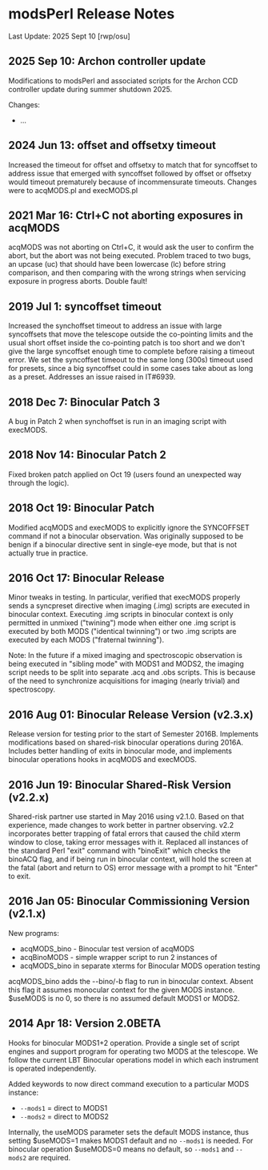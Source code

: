 # modsPerl Release Notes

Last Update: 2025 Sept 10 [rwp/osu]


## 2025 Sep 10: Archon controller update

Modifications to modsPerl and associated scripts for the Archon CCD
controller update during summer shutdown 2025.

Changes:
 * ...

## 2024 Jun 13: offset and offsetxy timeout

Increased the timeout for offset and offsetxy to match that for syncoffset
to address issue that emerged with syncoffset followed by offset or offsetxy
would timeout prematurely because of incommensurate timeouts.  Changes were
to acqMODS.pl and execMODS.pl
 
## 2021 Mar 16: Ctrl+C not aborting exposures in acqMODS

acqMODS was not aborting on Ctrl+C, it would ask the user to
confirm the abort, but the abort was not being executed.  Problem traced to
two bugs, an upcase (uc) that should have been lowercase (lc) before 
string comparison, and then comparing with the wrong strings when servicing
exposure in progress aborts. Double fault!
  
## 2019 Jul 1: syncoffset timeout

Increased the synchoffset timeout to address an issue with large syncoffsets
that move the telescope outside the co-pointing limits and the usual short offset
inside the co-pointing patch is too short and we don't give the large syncoffset
enough time to complete before raising a timeout error.  We set the syncoffset
timeout to the same long (300s) timeout used for presets, since a big syncoffset
could in some cases take about as long as a preset.  Addresses an issue raised
in IT#6939.
  
## 2018 Dec 7: Binocular Patch 3

A bug in Patch 2 when synchoffset is run in an imaging
script with execMODS.
  
## 2018 Nov 14: Binocular Patch 2

Fixed broken patch applied on Oct 19 (users found an unexpected
way through the logic).

## 2018 Oct 19: Binocular Patch

Modified acqMODS and execMODS to explicitly ignore the SYNCOFFSET
command if not a binocular observation. Was originally supposed to be
benign if a binocular directive sent in single-eye mode, but that is
not actually true in practice.

## 2016 Oct 17: Binocular Release

Minor tweaks in testing.  In particular, verified that execMODS
properly sends a syncpreset directive when imaging (.img) scripts are
executed in binocular context.  Executing .img scripts in binocular
context is only permitted in unmixed ("twining") mode when either one
.img script is executed by both MODS ("identical twinning") or two
.img scripts are executed by each MODS ("fraternal twinning").

Note: In the future if a mixed imaging and spectroscopic observation
is being executed in "sibling mode" with MODS1 and MODS2, the imaging
script needs to be split into separate .acq and .obs scripts.  This is
because of the need to synchronize acquisitions for imaging (nearly
trivial) and spectroscopy.

## 2016 Aug 01: Binocular Release Version (v2.3.x)

Release version for testing prior to the start of Semester 2016B.
Implements modifications based on shared-risk binocular operations
during 2016A.  Includes better handling of exits in binocular mode,
and implements binocular operations hooks in acqMODS and execMODS.

## 2016 Jun 19: Binocular Shared-Risk Version (v2.2.x)

Shared-risk partner use started in May 2016 using v2.1.0.  Based
on that experience, made changes to work better in partner observing.
v2.2 incorporates better trapping of fatal errors that caused the
child xterm window to close, taking error messages with it.  Replaced
all instances of the standard Perl "exit" command with "binoExit"
which checks the binoACQ flag, and if being run in binocular context,
will hold the screen at the fatal (abort and return to OS) error
message with a prompt to hit "Enter" to exit.

## 2016 Jan 05: Binocular Commissioning Version (v2.1.x)

New programs:
 * acqMODS_bino - Binocular test version of acqMODS
 * acqBinoMODS - simple wrapper script to run 2 instances of
 * acqMODS_bino in separate xterms for Binocular MODS operation testing

acqMODS_bino adds the --bino/-b flag to run in binocular context.
Absent this flag it assumes monocular context for the given MODS
instance.  $useMODS is no 0, so there is no assumed default MODS1 or
MODS2.

## 2014 Apr 18: Version 2.0BETA

Hooks for binocular MODS1+2 operation.  Provide a single set of
script engines and support program for operating two MODS at the
telescope.  We follow the current LBT Binocular operations model in
which each instrument is operated independently.

Added keywords to now direct command execution to a particular MODS instance:
 * `--mods1` = direct to MODS1
 * `--mods2` = direct to MODS2

Internally, the useMODS parameter sets the default MODS instance,
thus setting $useMODS=1 makes MODS1 default and no `--mods1` is needed.
For binocular operation $useMODS=0 means no default, so `--mods1` and
`--mods2` are required.

